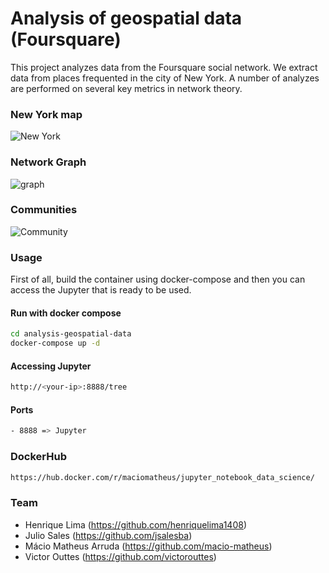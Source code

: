 # Analysis of geospatial data (Foursquare)

This project analyzes data from the Foursquare social network. We extract data from places frequented in the city of New York. A number of analyzes are performed on several key metrics in network theory.

### New York map 

![New York](https://raw.githubusercontent.com/macio-matheus/analysis-geospatial-data/develop/docs/nymap.png)

### Network Graph 

![graph](https://raw.githubusercontent.com/macio-matheus/analysis-geospatial-data/develop/docs/network.png)

### Communities

![Community](https://raw.githubusercontent.com/macio-matheus/analysis-geospatial-data/develop/docs/community.png)


### Usage
First of all, build the container using docker-compose and then you can 
access the Jupyter that is ready to be used.

#### Run with docker compose
```sh
cd analysis-geospatial-data
docker-compose up -d
```

#### Accessing Jupyter
```sh
http://<your-ip>:8888/tree
```

#### Ports
```sh
- 8888 => Jupyter
```

### DockerHub
```sh
https://hub.docker.com/r/maciomatheus/jupyter_notebook_data_science/
```

### Team

- Henrique Lima (https://github.com/henriquelima1408)
- Julio Sales (https://github.com/jsalesba)
- Mácio Matheus Arruda (https://github.com/macio-matheus)
- Victor Outtes (https://github.com/victorouttes)
